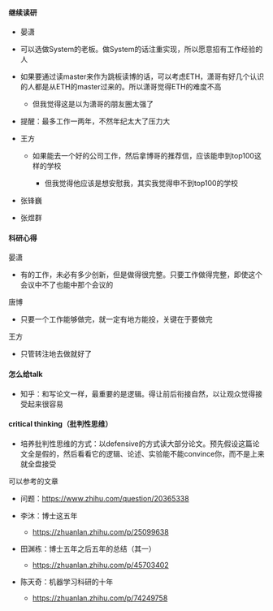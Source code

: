 #### 继续读研

- 晏潇
- 可以选做System的老板。做System的话注重实现，所以愿意招有工作经验的人
  
- 如果要通过读master来作为跳板读博的话，可以考虑ETH，潇哥有好几个认识的人都是从ETH的master过来的。所以潇哥觉得ETH的难度不高
  
  - 但我觉得这是以为潇哥的朋友圈太强了
  
- 提醒：最多工作一两年，不然年纪太大了压力大
- 王方

  - 如果能去一个好的公司工作，然后拿博哥的推荐信，应该能申到top100这样的学校

    - 但我觉得他应该是想安慰我，其实我觉得申不到top100的学校
- 张锋巍
- 张煜群

#### 科研心得

晏潇

- 有的工作，未必有多少创新，但是做得很完整。只要工作做得完整，即使这个会议中不了也能中那个会议的

唐博

- 只要一个工作能够做完，就一定有地方能投，关键在于要做完

王方

- 只管转注地去做就好了





#### 怎么给talk

- 知乎：和写论文一样，最重要的是逻辑。得让前后衔接自然，以让观众觉得接受起来很容易



#### critical thinking（批判性思维）

- 培养批判性思维的方式：以defensive的方式读大部分论文。预先假设这篇论文全是假的，然后看看它的逻辑、论述、实验能不能convince你，而不是上来就全盘接受



可以参考的文章

- 问题：https://www.zhihu.com/question/20365338
- 李沐：博士这五年
  - https://zhuanlan.zhihu.com/p/25099638

- 田渊栋：博士五年之后五年的总结（其一）
  - https://zhuanlan.zhihu.com/p/45703402
- 陈天奇：机器学习科研的十年
  - https://zhuanlan.zhihu.com/p/74249758































































